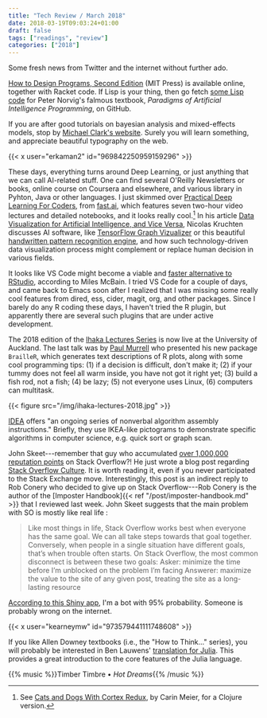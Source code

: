 ```yaml
---
title: "Tech Review / March 2018"
date: 2018-03-19T09:03:24+01:00
draft: false
tags: ["readings", "review"]
categories: ["2018"]
---
```


Some fresh news from Twitter and the internet without further ado.

<!--more-->

[How to Design Programs, Second Edition](http://www.htdp.org/2018-01-06/Book/) (MIT Press) is available online, together with Racket code. If Lisp is your thing, then go fetch [some Lisp code](https://github.com/norvig/paip-lisp) for Peter Norvig's falmous textbook, _Paradigms of Artificial Intelligence Programming_, on GitHub.

If you are after good tutorials on bayesian analysis and mixed-effects models, stop by [Michael Clark's website](http://m-clark.github.io/documents/). Surely you will learn something, and appreciate beautiful typography on the web.

{{< x user="erkaman2" id="969842250959159296" >}}

These days, everything turns around Deep Learning, or just anything that we can call AI-related stuff. One can find several O'Reilly Newsletters or books, online course on Coursera and elsewhere, and various library in Pyhton, Java or other languages. I just skimmed over [Practical Deep Learning For Coders](http://course.fast.ai), from [fast.ai](http://www.fast.ai), which features seven two-hour video lectures and detailed notebooks, and it looks really cool.[^1] In his article [Data Visualization for Artificial Intelligence, and Vice Versa](https://medium.com/@plotlygraphs/data-visualization-for-artificial-intelligence-and-vice-versa-a38869065d88), Nicolas Kruchten discusses AI software, like [TensorFlow Graph Vizualizer](https://www.tensorflow.org/programmers_guide/graph_viz) or this beautiful [handwritten pattern recognition engine](https://distill.pub/2016/handwriting/), and how such technology-driven data visualization process might complement or replace human decision in various fields.

It looks like VS Code might become a viable and [faster alternative to RStudio](https://milesmcbain.xyz/alt-r-with-vscode/), according to Miles McBain. I tried VS Code for a couple of days, and came back to Emacs soon after I realized that I was missing some really cool features from dired, ess, cider, magit, org, and other packages. Since I barely do any R coding these days, I haven't tried the R plugin, but apparently there are several such plugins that are under active development.

The 2018 edition of the [Ihaka Lectures Series](https://www.stat.auckland.ac.nz/en/about/our-department/ihaka-lectures.html) is now live at the University of Auckland. The last talk was by [Paul Murrell](https://www.stat.auckland.ac.nz/~paul/) who presented his new package `BrailleR`, which generates text descriptions of R plots, along with some cool programming tips: (1) if a decision is difficult, don't make it; (2) if your tummy does not feel all warm inside, you have not got it right yet; (3) build a fish rod, not a fish; (4) be lazy; (5) not everyone uses Linux, (6) computers can multitask.

{{< figure src="/img/ihaka-lectures-2018.jpg" >}}

[IDEA](https://idea-instructions.com) offers "an ongoing series of nonverbal algorithm assembly instructions." Briefly, they use IKEA-like pictograms to demonstrate specific algorithms in computer science, e.g. quick sort or graph scan.

John Skeet---remember that guy who accumulated [over 1,000,000 reputation points](https://stackoverflow.blog/2018/01/15/thanks-million-jon-skeet/) on Stack Overflow?! He just wrote a blog post regarding [Stack Overflow Culture](https://codeblog.jonskeet.uk/2018/03/17/stack-overflow-culture/). It is worth reading it, even if you never participated to the Stack Exchange move. Interestingly, this post is an indirect reply to Rob Conery who decided to give up on Stack Overflow---Rob Conery is the author of the [Imposter Handbook]{{< ref "/post/imposter-handbook.md" >}} that I reviewed last week. John Skeet suggests that the main problem with SO is mostly like real life :

> Like most things in life, Stack Overflow works best when everyone has the same goal. We can all take steps towards that goal together. Conversely, when people in a single situation have different goals, that’s when trouble often starts.
> On Stack Overflow, the most common disconnect is between these two goals:
> Asker: minimize the time before I’m unblocked on the problem I’m facing
> Answerer: maximize the value to the site of any given post, treating the site as a long-lasting resource

[According to this Shiny app](https://t.co/Ew35JwfeXH), I'm a bot with 95% probability. Someone is probably wrong on the internet.

{{< x user="kearneymw" id="973579441111748608" >}}

If you like Allen Downey textbooks (i.e., the "How to Think..." series), you will probably be interested in Ben Lauwens' [translation for Julia](https://benlauwens.github.io/ThinkJulia.jl/latest/chap01.html). This provides a great introduction to the core features of the Julia language.

{{% music %}}Timber Timbre • _Hot Dreams_{{% /music %}}

[^1]: See [Cats and Dogs With Cortex Redux](http://gigasquidsoftware.com/blog/2017/11/07/cats-and-dogs-with-cortex-redux/), by Carin Meier, for a Clojure version.
